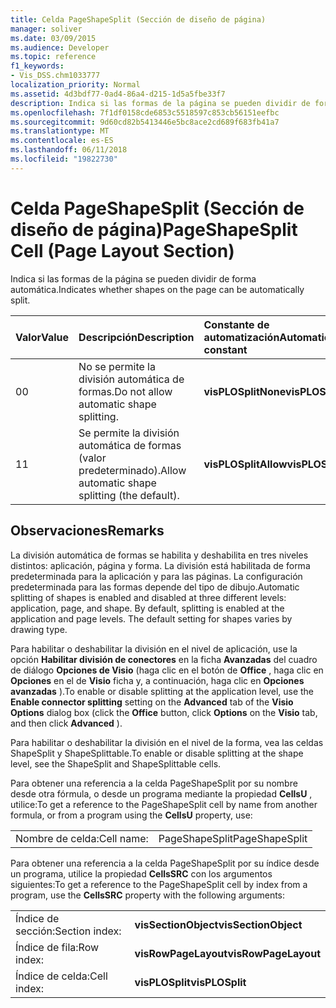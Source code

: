 ```yaml
---
title: Celda PageShapeSplit (Sección de diseño de página)
manager: soliver
ms.date: 03/09/2015
ms.audience: Developer
ms.topic: reference
f1_keywords:
- Vis_DSS.chm1033777
localization_priority: Normal
ms.assetid: 4d3bdf77-0ad4-86a4-d215-1d5a5fbe33f7
description: Indica si las formas de la página se pueden dividir de forma automática.
ms.openlocfilehash: 7f1df0158cde6853c5518597c853cb56151eefbc
ms.sourcegitcommit: 9d60cd82b5413446e5bc8ace2cd689f683fb41a7
ms.translationtype: MT
ms.contentlocale: es-ES
ms.lasthandoff: 06/11/2018
ms.locfileid: "19822730"
---
```

# <a name="pageshapesplit-cell-page-layout-section"></a><span data-ttu-id="adafe-103">Celda PageShapeSplit (Sección de diseño de página)</span><span class="sxs-lookup"><span data-stu-id="adafe-103">PageShapeSplit Cell (Page Layout Section)</span></span>

<span data-ttu-id="adafe-104">Indica si las formas de la página se pueden dividir de forma automática.</span><span class="sxs-lookup"><span data-stu-id="adafe-104">Indicates whether shapes on the page can be automatically split.</span></span>
  
|<span data-ttu-id="adafe-105">**Valor**</span><span class="sxs-lookup"><span data-stu-id="adafe-105">**Value**</span></span>|<span data-ttu-id="adafe-106">**Descripción**</span><span class="sxs-lookup"><span data-stu-id="adafe-106">**Description**</span></span>|<span data-ttu-id="adafe-107">**Constante de automatización**</span><span class="sxs-lookup"><span data-stu-id="adafe-107">**Automation constant**</span></span>|
|:-----|:-----|:-----|
|<span data-ttu-id="adafe-108">0</span><span class="sxs-lookup"><span data-stu-id="adafe-108">0</span></span>  <br/> |<span data-ttu-id="adafe-109">No se permite la división automática de formas.</span><span class="sxs-lookup"><span data-stu-id="adafe-109">Do not allow automatic shape splitting.</span></span>  <br/> |<span data-ttu-id="adafe-110">**visPLOSplitNone**</span><span class="sxs-lookup"><span data-stu-id="adafe-110">**visPLOSplitNone**</span></span> <br/> |
|<span data-ttu-id="adafe-111">1</span><span class="sxs-lookup"><span data-stu-id="adafe-111">1</span></span>  <br/> |<span data-ttu-id="adafe-112">Se permite la división automática de formas (valor predeterminado).</span><span class="sxs-lookup"><span data-stu-id="adafe-112">Allow automatic shape splitting (the default).</span></span>  <br/> |<span data-ttu-id="adafe-113">**visPLOSplitAllow**</span><span class="sxs-lookup"><span data-stu-id="adafe-113">**visPLOSplitAllow**</span></span> <br/> |
   
## <a name="remarks"></a><span data-ttu-id="adafe-114">Observaciones</span><span class="sxs-lookup"><span data-stu-id="adafe-114">Remarks</span></span>

<span data-ttu-id="adafe-p101">La división automática de formas se habilita y deshabilita en tres niveles distintos: aplicación, página y forma. La división está habilitada de forma predeterminada para la aplicación y para las páginas. La configuración predeterminada para las formas depende del tipo de dibujo.</span><span class="sxs-lookup"><span data-stu-id="adafe-p101">Automatic splitting of shapes is enabled and disabled at three different levels: application, page, and shape. By default, splitting is enabled at the application and page levels. The default setting for shapes varies by drawing type.</span></span> 
  
<span data-ttu-id="adafe-118">Para habilitar o deshabilitar la división en el nivel de aplicación, use la opción **Habilitar división de conectores** en la ficha **Avanzadas** del cuadro de diálogo **Opciones de Visio** (haga clic en el botón de **Office** , haga clic en **Opciones** en el de **Visio** ficha y, a continuación, haga clic en **Opciones avanzadas** ).</span><span class="sxs-lookup"><span data-stu-id="adafe-118">To enable or disable splitting at the application level, use the **Enable connector splitting** setting on the **Advanced** tab of the **Visio Options** dialog box (click the **Office** button, click **Options** on the **Visio** tab, and then click **Advanced** ).</span></span> 
  
<span data-ttu-id="adafe-119">Para habilitar o deshabilitar la división en el nivel de la forma, vea las celdas ShapeSplit y ShapeSplittable.</span><span class="sxs-lookup"><span data-stu-id="adafe-119">To enable or disable splitting at the shape level, see the ShapeSplit and ShapeSplittable cells.</span></span> 
  
<span data-ttu-id="adafe-120">Para obtener una referencia a la celda PageShapeSplit por su nombre desde otra fórmula, o desde un programa mediante la propiedad **CellsU** , utilice:</span><span class="sxs-lookup"><span data-stu-id="adafe-120">To get a reference to the PageShapeSplit cell by name from another formula, or from a program using the **CellsU** property, use:</span></span> 
  
|||
|:-----|:-----|
|<span data-ttu-id="adafe-121">Nombre de celda:</span><span class="sxs-lookup"><span data-stu-id="adafe-121">Cell name:</span></span>  <br/> |<span data-ttu-id="adafe-122">PageShapeSplit</span><span class="sxs-lookup"><span data-stu-id="adafe-122">PageShapeSplit</span></span>  <br/> |
   
<span data-ttu-id="adafe-123">Para obtener una referencia a la celda PageShapeSplit por su índice desde un programa, utilice la propiedad **CellsSRC** con los argumentos siguientes:</span><span class="sxs-lookup"><span data-stu-id="adafe-123">To get a reference to the PageShapeSplit cell by index from a program, use the **CellsSRC** property with the following arguments:</span></span> 
  
|||
|:-----|:-----|
|<span data-ttu-id="adafe-124">Índice de sección:</span><span class="sxs-lookup"><span data-stu-id="adafe-124">Section index:</span></span>  <br/> |<span data-ttu-id="adafe-125">**visSectionObject**</span><span class="sxs-lookup"><span data-stu-id="adafe-125">**visSectionObject**</span></span> <br/> |
|<span data-ttu-id="adafe-126">Índice de fila:</span><span class="sxs-lookup"><span data-stu-id="adafe-126">Row index:</span></span>  <br/> |<span data-ttu-id="adafe-127">**visRowPageLayout**</span><span class="sxs-lookup"><span data-stu-id="adafe-127">**visRowPageLayout**</span></span> <br/> |
|<span data-ttu-id="adafe-128">Índice de celda:</span><span class="sxs-lookup"><span data-stu-id="adafe-128">Cell index:</span></span>  <br/> |<span data-ttu-id="adafe-129">**visPLOSplit**</span><span class="sxs-lookup"><span data-stu-id="adafe-129">**visPLOSplit**</span></span> <br/> |
   

